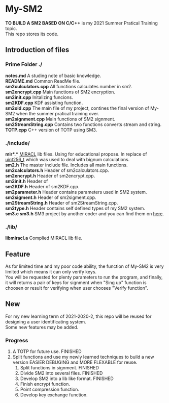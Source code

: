 # My-SM2

**TO BUILD A SM2 BASED ON C/C++** is my 2021 Summer Pratical Training topic.  
This repo stores its code.  

## Introduction of files

### Prime Folder ./

**notes.md** A studing note of basic knowledge.  
**README.md** Common ReadMe file.  
**sm2culculators.cpp** All functions calculates number in sm2.  
**sm2encrypt.cpp** Main functions of SM2 encryption.  
**sm2init.cpp** Initalizing funcions.  
**sm2KDF.cpp** KDF assisting function.  
**sm2old.cpp** The main file of my project, contines the final version of My-SM2 when the summer pratical training over.  
**sm2signment.cpp** Main functions of SM2 signment.  
**sm2StreamString.cpp** Contains two functions converts stream and string.  
**TOTP.cpp** C++ version of TOTP using SM3.  

### ./include/

**mir\*.\*** [MIRACL](https://github.com/miracl/MIRACL) lib files. Using for educational propose. In replace of [uint256_t](https://github.com/calccrypto/uint256_t) which was used to deal with bignum calculations.  
**sm2.h** The master include file. Includes all main functions.  
**sm2calculators.h** Header of sm2calculators.cpp.  
**sm2encrypt.h** Header of sm2encrypt.cpp.  
**sm2init.h** Header of  
**sm2KDF.h** Header of sm2KDF.cpp.  
**sm2parameter.h** Header contains parameters used in SM2 system.  
**sm2sigment.h** Header of sm2sigment.cpp.  
**sm2StreamString.h** Header of sm2StreamString.cpp.  
**sm2type.h** Header contains self defined types of my SM2 system.  
**sm3.c sm3.h** SM3 project by another coder and you can find them on [here](https://blog.csdn.net/qq_36298219/article/details/85926747).  

### ./lib/

**libmiracl.a** Complied MIRACL lib file.

## Feature
As for limited time and my poor code ability, the function of My-SM2 is very limited which means it can only verify keys.  
You will be requested for plenty parameters to run the program, and finally, it will returns a pair of keys for signment when "Sing up" function is choosen or result for verifying when user chooses "Verify function".  

## New
For my new learning term of 2021-2020-2, this repo will be reused for designing a user identificating system.  
Some new features may be added.  

### Progress

1. A TOTP for future use. FINISHED  
2. Split functions and use my newly learned techniques to build a new version EASIER DEBUGING and MORE FLEXABLE for reuse.
   1. Split functions in signment. FINISHED  
   2. Divide SM2 into several files. FINISHED
   3. Develop SM2 into a lib like format. FINISHED
   4. Finish encrypt function.  
   5. Point compression function.  
   6. Develop key exchange function.  
